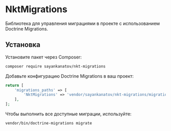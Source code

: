 # NktMigrations

Библиотека для управления миграциями в проекте с использованием Doctrine Migrations.

## Установка

Установите пакет через Composer:

```sh
composer require sayankanatov/nkt-migrations
```

Добавьте конфигурацию Doctrine Migrations в ваш проект:
```php
return [
    'migrations_paths' => [
        'NktMigrations' => 'vendor/sayankanatov/nkt-migrations/migrations',
    ],
];
```

Чтобы выполнить все доступные миграции, используйте:
```sh
vendor/bin/doctrine-migrations migrate
```
